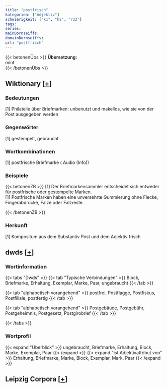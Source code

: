 ```yaml
---
title: "postfrisch"
kategorien: ["Adjektiv"]
schwierigkeit: ["k1", "h2", "r22"]
tags:
series:
mainDornseiffs:
domainDornseiffs:
url: "postfrisch"
---
```


{{< betonenÜbs >}}
**Übersetzung:**  
mint  
{{< /betonenÜbs >}}

## Wiktionary [[+](https://de.wiktionary.org/wiki/postfrisch)]

### Bedeutungen
[1] Philatelie über Briefmarken: unbenutzt und makellos, wie sie von der Post ausgegeben werden  

### Gegenwörter
[1] gestempelt, gebraucht  

### Wortkombinationen
[1] postfrische Briefmarke ( Audio (Info))  

### Beispiele
{{< betonenZB >}}
[1] Der Briefmarkensammler entscheidet sich entweder für postfrische oder gestempelte Marken.  
[1] Postfrische Marken haben eine unversehrte Gummierung ohne Flecke, Fingerabdrücke, Falze oder Falzreste.  

{{< /betonenZB >}}
### Herkunft
[1] Kompositum aus dem Substantiv Post und dem Adjektiv frisch  



## dwds [[+](https://www.dwds.de/wb/postfrisch)]

### Wortinformation
{{< tabs "Dwds" >}}
{{< tab "Typische Verbindungen" >}}
Block, Briefmarke, Erhaltung, Exemplar, Marke, Paar, ungebraucht
{{< /tab >}}

{{< tab "alphabetisch vorangehend" >}}
postfrei, Postflagge, Postfiskus, Postfiliale, postfertig
{{< /tab >}}

{{< tab "alphabetisch vorangehend" >}}
Postgebäude, Postgebühr, Postgeheimnis, Postgesetz, Postgirobrief
{{< /tab >}}

{{< /tabs >}}

### Wortprofil
{{< expand "Überblick" >}} ungebraucht, Briefmarke, Erhaltung, Block, Marke, Exemplar, Paar {{< /expand >}}
{{< expand "ist Adjektivattribut von" >}} Erhaltung, Briefmarke, Marke, Block, Exemplar, Mark, Paar {{< /expand >}}

## Leipzig Corpora [[+](https://corpora.uni-leipzig.de/en/res?word=postfrisch&corpusId=deu_newscrawl-public_2018)]

